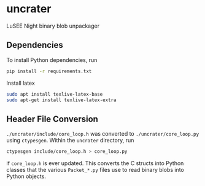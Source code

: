 # uncrater
LuSEE Night binary blob unpackager

## Dependencies
To install Python dependencies, run
```bash
pip install -r requirements.txt
```
Install latex
```bash
sudo apt install texlive-latex-base
sudo apt-get install texlive-latex-extra
```

## Header File Conversion
`./uncrater/include/core_loop.h` was converted to `./uncrater/core_loop.py` using `ctypesgen`. Within the `uncrater` directory, run
```bash
ctypesgen include/core_loop.h > core_loop.py
```
if `core_loop.h` is ever updated. This converts the C structs into Python classes that the various `Packet_*.py` files use to read binary blobs into Python objects.
